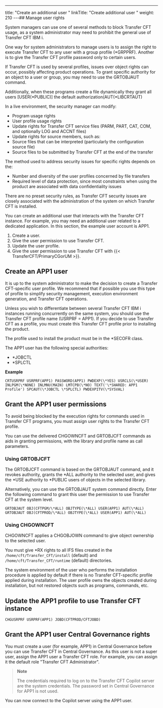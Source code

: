 ---
title: "Create an additional user "
linkTitle: "Create additional user "
weight: 210
---## Manage user rights

System managers can use one of several methods to block Transfer CFT usage, as a system administrator may need to prohibit the general use of Transfer CFT IBM i.

<span id="kanchor16"></span>One way for system administrators to manage users is to assign the right to execute Transfer CFT to any user with a group profile (\*GRPPRF). Another is to give the Transfer CFT profile password only to certain users.

If Transfer CFT is used by several profiles, issues over object rights can occur, possibly affecting product operations. To grant specific authority for an object to a user or group, you may need to use the GRTOBJAUT command.

Additionally, when these programs create a file dynamically they grant all users [USER(\*PUBLIC)] the default authorization(AUT(\*LIBCRTAUT)

In a live environment, the security manager can modify:

- Program usage rights
- User profile usage rights
- Update rights for Transfer CFT service files (PARM, PART, CAT, COM, and optionally LOG and ACCNT files)
- Update rights for source members, such as:
- Source files that can be interpreted (particularly the configuration source file)
- Source files to be submitted by Transfer CFT at the end of the transfer

The method used to address security issues for specific rights depends on the:

- Number and diversity of the user profiles concerned by file transfers
- Required level of data protection, since most constraints when using the product are associated with data confidentiality issues

There are no preset security rules, as Transfer CFT security issues are closely associated with the administration of the system on which Transfer CFT is installed.

You can create an additional user that interacts with the Transfer CFT instance. For example, you may need an additional user related to a dedicated application. In this section, the example user account is APP1.

1. Create a user.
1. Give the user permission to use Transfer CFT.
1. Update the user profile.
1. Give the user permission to use Transfer CFT with {{< TransferCFT/PrimaryCGorUM >}}.

## Create an APP1 user

It is up to the system administrator to make the decision to create a Transfer CFT-specific user profile. We recommend that if possible you use this type of profile to simplify security management, execution environment generation, and Transfer CFT operations.

Unless you wish to differentiate between several Transfer CFT IBM i instances running concurrently on the same system, you should use the Transfer CFT profile name (USRPRF = APP1). If you decide to use Transfer CFT as a profile, you must create this Transfer CFT profile prior to installing the product.

The profile used to install the product must be in the \*SECOFR class.

The APP1 user has the following special authorities:

- \*JOBCTL
- \*SPLCTL

****Example****

```
CRTUSRPRF USRPRF(APP1) PASSWORD(APP1) PWDEXP(\*YES) USRCLS(\*USER) INLPGM(\*NONE) INLMNU(MAIN) LMTCPB(\*NO) TEXT('\*SHARED: APP1 Profile') SPCAUT(\*JOBCTL \*SPLCTL) PWDEXPITV(\*SYSVAL)
```

## Grant the APP1 user permissions

To avoid being blocked by the execution rights for commands used in Transfer CFT programs, you must assign user rights to the Transfer CFT profile.

You can use the delivered CHGOWNCFT and GRTOBJCFT commands as aids in granting permissions, with the library and profile name as call parameters.

### Using GRTOBJCFT

The GRTOBJCFT command is based on the GRTOBJAUT command, and it revokes authority, grants the \*ALL authority to the selected user, and gives the \*USE authority to \*PUBLIC users of objects in the selected library.

Alternatively, you can use the GRTOBJAUT system command directly. Enter the following command to grant this user the permission to use Transfer CFT at the system level.

```
GRTOBJAUT OBJ(CFTPGM/\*ALL) OBJTYPE(\*ALL) USER(APP1) AUT(\*ALL)
GRTOBJAUT OBJ(CFTPROD/\*ALL) OBJTYPE(\*ALL) USER(APP1) AUT(\*ALL)
```

### Using CHGOWNCFT

CHGOWNCFT applies a CHGOBJOWN command to give object ownership to the selected user.

You must give \*RX rights to all IFS files created in the `/home/cft/Transfer_CFT/install` (default) and `/home/cft/Transfer_CFT/runtime` (default) directories.

The system environment of the user who performs the installation procedure is applied by default if there is no Transfer CFT-specific profile applied during installation. The user profile owns the objects created during installation, but not restored objects such as programs, commands, etc.

## Update the APP1 profile to use Transfer CFT instance

```
CHGUSRPRF USRPRF(APP1) JOBD(CFTPROD/CFTJOBD)
```

## Grant the APP1 user Central Governance rights

You must create a user (for example, APP1) in Central Governance before you can use Transfer CFT in Central Governance. As this user is not a super user, assign the APP1 user a Transfer CFT role. For example, you can assign it the default role "Transfer CFT Administrator".

> **Note**
>
> The credentials required to log on to the Transfer CFT Copilot server are the system credentials. The password set in Central Governance for APP1 is not used.

You can now connect to the Copilot server using the APP1 user.

